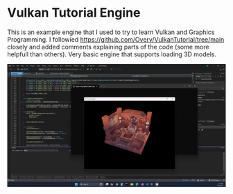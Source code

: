 # Vulkan Tutorial Engine

This is an example engine that I used to try to learn Vulkan and Graphics Programming. I followied https://github.com/Overv/VulkanTutorial/tree/main closely and added comments explaining parts of the code (some more helpfull than others). Very basic engine that supports loading 3D models.

![screenshot](https://raw.githubusercontent.com/JBrosDevelopment/VulkanEngine/refs/heads/master/screenshot.png)
